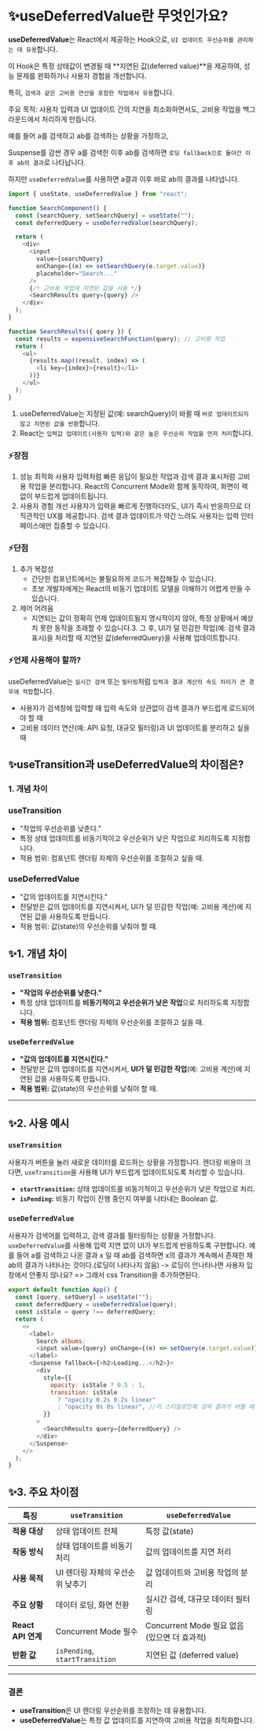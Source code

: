 # ✨useDeferredValue란 무엇인가요?

**useDeferredValue**는 React에서 제공하는 Hook으로, `UI 업데이트 우선순위를 관리하는 데 유용`합니다.

이 Hook은 특정 상태값이 변경될 때 **지연된 값(deferred value)**을 제공하여, 성능 문제를 완화하거나 사용자 경험을 개선합니다.

특히, `검색과 같은 고비용 연산을 포함한 작업에서 유용`합니다.

주요 목적: 사용자 입력과 UI 업데이트 간의 지연을 최소화하면서도, 고비용 작업을 백그라운드에서 처리하게 만듭니다.

예를 들어 a를 검색하고 ab를 검색하는 상황을 가정하고,

Suspense를 감싼 경우 a를 검색한 이후 ab를 검색하면 `로딩 fallback으로 돌아간 이후 ab의 결과`로 나타납니다.

하지만 `useDeferredValue`를 사용하면 a결과 이후 바로 ab의 결과를 나타냅니다.

```js
import { useState, useDeferredValue } from "react";

function SearchComponent() {
  const [searchQuery, setSearchQuery] = useState("");
  const deferredQuery = useDeferredValue(searchQuery);

  return (
    <div>
      <input
        value={searchQuery}
        onChange={(e) => setSearchQuery(e.target.value)}
        placeholder="Search..."
      />
      {/* 고비용 작업에 지연된 값을 사용 */}
      <SearchResults query={query} />
    </div>
  );
}

function SearchResults({ query }) {
  const results = expensiveSearchFunction(query); // 고비용 작업
  return (
    <ul>
      {results.map((result, index) => (
        <li key={index}>{result}</li>
      ))}
    </ul>
  );
}
```

1. useDeferredValue는 지정된 값(예: searchQuery)이 바뀔 때 `바로 업데이트되지 않고 지연된 값을 반환`합니다.
2. React는 `입력값 업데이트(사용자 입력)와 같은 높은 우선순위 작업을 먼저 처리`합니다.

### ⚡장점

1. 성능 최적화
   사용자 입력처럼 빠른 응답이 필요한 작업과 검색 결과 표시처럼 고비용 작업을 분리합니다.
   React의 Concurrent Mode와 함께 동작하여, 화면이 렉 없이 부드럽게 업데이트됩니다.
2. 사용자 경험 개선
   사용자가 입력을 빠르게 진행하더라도, UI가 즉시 반응하므로 더 직관적인 UX를 제공합니다.
   검색 결과 업데이트가 약간 느려도 사용자는 입력 인터페이스에만 집중할 수 있습니다.

### ⚡단점

1. 추가 복잡성
   - 간단한 컴포넌트에서는 불필요하게 코드가 복잡해질 수 있습니다.
   - 초보 개발자에게는 React의 비동기 업데이트 모델을 이해하기 어렵게 만들 수 있습니다.
2. 제어 어려움
   - 지연되는 값이 정확히 언제 업데이트될지 명시적이지 않아, 특정 상황에서 예상치 못한 동작을 초래할 수 있습니다.3. 그 후, UI가 덜 민감한 작업(예: 검색 결과 표시)을 처리할 때 지연된 값(deferredQuery)을 사용해 업데이트합니다.

### ⚡언제 사용해야 할까?

useDeferredValue는 `실시간 검색` 또는 `필터링`처럼 `입력과 결과 계산의 속도 차이가 큰 경우에 적합`합니다.

- 사용자가 검색창에 입력할 때 입력 속도와 상관없이 검색 결과가 부드럽게 로드되어야 할 때
- 고비용 데이터 연산(예: API 요청, 대규모 필터링)과 UI 업데이트를 분리하고 싶을 때

## ✨useTransition과 useDeferredValue의 차이점은?

### 1. 개념 차이

### useTransition

- "작업의 우선순위를 낮춘다."
- 특정 상태 업데이트를 비동기적이고 우선순위가 낮은 작업으로 처리하도록 지정합니다.
- 적용 범위: 컴포넌트 렌더링 자체의 우선순위를 조절하고 싶을 때.

### useDeferredValue

- "값의 업데이트를 지연시킨다."
- 전달받은 값의 업데이트를 지연시켜서, UI가 덜 민감한 작업(예: 고비용 계산)에 지연된 값을 사용하도록 만듭니다.
- 적용 범위: 값(state)의 우선순위를 낮춰야 할 때.

## ✨**1. 개념 차이**

### **`useTransition`**

- **"작업의 우선순위를 낮춘다."**
- 특정 상태 업데이트를 **비동기적이고 우선순위가 낮은 작업**으로 처리하도록 지정합니다.
- **적용 범위:** 컴포넌트 렌더링 자체의 우선순위를 조절하고 싶을 때.

### **`useDeferredValue`**

- **"값의 업데이트를 지연시킨다."**
- 전달받은 값의 업데이트를 지연시켜서, **UI가 덜 민감한 작업**(예: 고비용 계산)에 지연된 값을 사용하도록 만듭니다.
- **적용 범위:** 값(state)의 우선순위를 낮춰야 할 때.

---

## ✨**2. 사용 예시**

### **`useTransition`**

사용자가 버튼을 눌러 새로운 데이터를 로드하는 상황을 가정합니다. 렌더링 비용이 크다면, `useTransition`을 사용해 UI가 부드럽게 업데이트되도록 처리할 수 있습니다.

- **`startTransition`:** 상태 업데이트를 비동기적이고 우선순위가 낮은 작업으로 처리.
- **`isPending`:** 비동기 작업이 진행 중인지 여부를 나타내는 Boolean 값.

### **`useDeferredValue`**

사용자가 검색어를 입력하고, 검색 결과를 필터링하는 상황을 가정합니다. `useDeferredValue`를 사용해 입력 지연 없이 UI가 부드럽게 반응하도록 구현합니다.
예를 들어 a를 검색하고 나온 결과 x 일 때 ab를 검색하면 x의 결과가 계속해서 존재한 채 ab의 결과가 나타나는 것이다.(로딩이 나타나지 않음)
-> 로딩이 안나타나면 사용자 입장에서 안좋지 않나요?
=> 그래서 css Transition을 추가하면된다.

```js
export default function App() {
  const [query, setQuery] = useState("");
  const deferredQuery = useDeferredValue(query);
  const isStale = query !== deferredQuery;
  return (
    <>
      <label>
        Search albums:
        <input value={query} onChange={(e) => setQuery(e.target.value)} />
      </label>
      <Suspense fallback={<h2>Loading...</h2>}>
        <div
          style={{
            opacity: isStale ? 0.5 : 1,
            transition: isStale
              ? "opacity 0.2s 0.2s linear"
              : "opacity 0s 0s linear", //이 스타일로인해 검색 결과가 바뀔 때 반투명해진다.
          }}
        >
          <SearchResults query={deferredQuery} />
        </div>
      </Suspense>
    </>
  );
}
```

## ✨**3. 주요 차이점**

| **특징**           | **`useTransition`**              | **`useDeferredValue`**                       |
| ------------------ | -------------------------------- | -------------------------------------------- |
| **적용 대상**      | 상태 업데이트 전체               | 특정 값(state)                               |
| **작동 방식**      | 상태 업데이트를 비동기 처리      | 값의 업데이트를 지연 처리                    |
| **사용 목적**      | UI 렌더링 자체의 우선순위 낮추기 | 값 업데이트와 고비용 작업의 분리             |
| **주요 상황**      | 데이터 로딩, 화면 전환           | 실시간 검색, 대규모 데이터 필터링            |
| **React API 연계** | Concurrent Mode 필수             | Concurrent Mode 필요 없음 (있으면 더 효과적) |
| **반환 값**        | `isPending`, `startTransition`   | 지연된 값 (deferred value)                   |

---

### 결론

- **useTransition**은 UI 렌더링 우선순위를 조정하는 데 유용합니다.
- **useDeferredValue**는 특정 값 업데이트를 지연하여 고비용 작업을 최적화합니다.
